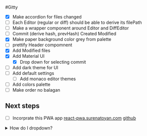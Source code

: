 #Gitty

- [x] Make accordion for files changed
- [ ] Each Editor (regular or diff) should be able to derive its filePath
- [ ] Make a wrapper component around Editor and DiffEditor
- [ ] Commit (derive hash, prevHash) Created Modified
- [x] Make paper background color grey from palette
- [ ] prettify Header compomnent
- [x] Add Modified files
- [x] Add Material UI
  - [x] Drop down for selecting commit
- [ ] Add dark theme for UI
- [ ] Add default settings
  - [ ] Add monaco editor themes
- [ ] Add colors palette
- [ ] Make order no balagan

## Next steps

- [ ] Incorprate this PWA app [react-pwa.surenatoyan.com](https://react-pwa.surenatoyan.com/page-2) [github](https://github.com/suren-atoyan/react-pwa)

<details>
<summary>How do I dropdown?</summary>
<br>
This is how you dropdown.
<br><br>
<pre>
&lt;details&gt;
&lt;summary&gt;How do I dropdown?&lt;&#47;summary&gt;
&lt;br&gt;
This is how you dropdown.
&lt;&#47;details&gt;
</pre>
</details>
